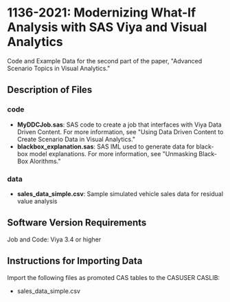 # 1136-2021: Modernizing What-If Analysis with SAS Viya and Visual Analytics

Code and Example Data for the second part of the paper, "Advanced Scenario Topics in Visual Analytics."

## Description of Files

### code

- **MyDDCJob.sas**: SAS code to create a job that interfaces with Viya Data Driven Content. For more information, see "Using Data Driven Content to Create Scenario Data in Visual Analytics."
- **blackbox_explanation.sas**: SAS IML used to generate data for black-box model explanations. For more information, see "Unmasking Black-Box Alorithms."

### data

- **sales_data_simple.csv**: Sample simulated vehicle sales data for residual value analysis

## Software Version Requirements
Job and Code: Viya 3.4 or higher

## Instructions for Importing Data
Import the following files as promoted CAS tables to the CASUSER CASLIB:

- sales_data_simple.csv
